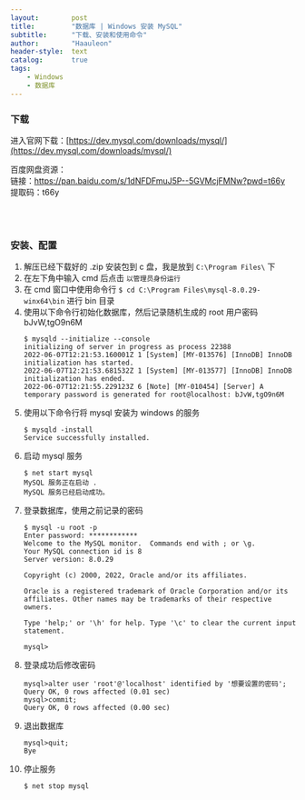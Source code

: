 ```yaml
---
layout:        post
title:         "数据库 | Windows 安装 MySQL"
subtitle:      "下载、安装和使用命令"
author:        "Haauleon"
header-style:  text
catalog:       true
tags:
    - Windows
    - 数据库
---
```


### 下载
进入官网下载：[https://dev.mysql.com/downloads/mysql/](https://dev.mysql.com/downloads/mysql/)       

百度网盘资源：        
链接：https://pan.baidu.com/s/1dNFDFmuJ5P--5GVMcjFMNw?pwd=t66y     
提取码：t66y      

<br><br>


### 安装、配置
1. 解压已经下载好的 .zip 安装包到 c 盘，我是放到 `C:\Program Files\` 下       
2. 在左下角中输入 cmd 后点击 `以管理员身份运行`       
3. 在 cmd 窗口中使用命令行 `$ cd C:\Program Files\mysql-8.0.29-winx64\bin` 进行 bin 目录      
4. 使用以下命令行初始化数据库，然后记录随机生成的 root 用户密码 bJvW,tgO9n6M               
    ```
    $ mysqld --initialize --console
    initializing of server in progress as process 22388
    2022-06-07T12:21:53.160001Z 1 [System] [MY-013576] [InnoDB] InnoDB initialization has started.
    2022-06-07T12:21:53.681532Z 1 [System] [MY-013577] [InnoDB] InnoDB initialization has ended.
    2022-06-07T12:21:55.229123Z 6 [Note] [MY-010454] [Server] A temporary password is generated for root@localhost: bJvW,tgO9n6M
    ```
5. 使用以下命令行将 mysql 安装为 windows 的服务          
    ```
    $ mysqld -install
    Service successfully installed.
    ```
6. 启动 mysql 服务       
    ```
    $ net start mysql
    MySQL 服务正在启动 .
    MySQL 服务已经启动成功。
    ```
7. 登录数据库，使用之前记录的密码     
    ```
    $ mysql -u root -p
    Enter password: ************
    Welcome to the MySQL monitor.  Commands end with ; or \g.
    Your MySQL connection id is 8
    Server version: 8.0.29

    Copyright (c) 2000, 2022, Oracle and/or its affiliates.

    Oracle is a registered trademark of Oracle Corporation and/or its
    affiliates. Other names may be trademarks of their respective
    owners.

    Type 'help;' or '\h' for help. Type '\c' to clear the current input statement.

    mysql>
    ```
8. 登录成功后修改密码     
    ```
    mysql>alter user 'root'@'localhost' identified by '想要设置的密码';
    Query OK, 0 rows affected (0.01 sec)
    mysql>commit;
    Query OK, 0 rows affected (0.00 sec)
    ```     
9. 退出数据库     
    ```
    mysql>quit;
    Bye
    ```
10. 停止服务     
    ```
    $ net stop mysql
    ```